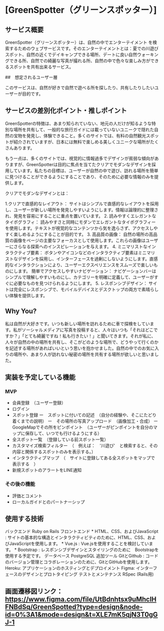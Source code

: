 # [GreenSpotter（グリーンスポッター）]

## サービス概要

GreenSpotter（グリーンスポッター）は、自然の中でエンターテイメント
を検索するためのウェブサービスです。そのエンターテイメントとは：夏での川遊びスポット、自然の近くでデイキャンプできる場所、デートに良い自然ウォーキングできる所、自然での綺麗な写真が撮れる所、自然の中で色々な楽しみ方ができるスポットを共有出来るサービス。

##　想定されるユーザー層

このサービスは、自然が好きで自然で遊べる所を探したり、共有したりしたいユーザーが目的です。


## サービスの差別化ポイント・推しポイント

GreenSpotterの特徴は、あまり知られていない、地元の人だけが知るような特別な場所を共有して、一般的な旅行ガイドには載っていないユニークで隠れた自然の宝物を発見し、体験できること。多くのサイトでは、有料の自然観光スポットが紹介されていますが、日本には無料で楽しめる美しくユニークな場所がたくさんあります。

もう一点は、多くのサイトでは、視覚的に情報過多でデザインが貧弱な傾向がありますが、GreenSpotterは目的に焦点を当てたクリアでモダンなデザインを採用しています。私たちの目標は、ユーザーが自然の中で遊び、訪れる場所を簡単に見つけることができるようにすることであり、そのために必要な情報のみを提供します。

クリアでモダンなデザインとは：

1.クリアで直感的なレイアウト： サイトはシンプルで直感的なレイアウトを採用し、ユーザーが新しい場所を発見しやすいようにします。情報は論理的に整理され、発見を容易にすることに重点を置いています。
2. 読みやすくエレガントなタイポグラフィ： 読みやすさと同時にモダンでエレガントなタイポグラフィーを使用します。テキストが視覚的なコンテンツから気を逸らさず、アクセスしやすく楽しめるようにすることが目的です。
3. 高品質の画像： 自然の場所の高品質の画像をページの主要なフォーカスとして使用します。これらの画像はユーザーにさらなる探索へのインスピレーションを与えます。
4. ミニマリストなインタラクティブ要素： ボタンやアイコンなどのインタラクティブ要素はミニマリストなデザインを採用し、インターフェースを過剰にしないようにします。直感的なインタラクションにより、ユーザーエクスペリエンスをスムーズで楽しいものにします。
簡単でアクセスしやすいナビゲーション： ナビゲーションバーはシンプルで理解しやすいものにし、カテゴリーを明確に定義して、ユーザーがすぐに必要なものを見つけられるようにします。
5. レスポンシブデザイン： サイトは完全にレスポンシブで、モバイルデバイスとデスクトップの両方で素晴らしい体験を提供します。



## Why You?

私は自然が大好きです。いつも新しい場所を訪れるために車で探検をしています。私がソーシャルメディアに写真を投稿すると、人々はいつも「それはどこですか？」「とても綺麗ですね！私も行きたい！」と聞いてきます。それが私に、人々が自然の中の場所を共有し、そこがどのような場所で、どうやって行くのかを記述する場所があればいいという思いを抱かせました。自然の中でのお気に入りの場所や、あまり人が訪れない秘密の場所を共有する場所が欲しいと思いました。

## 実装を予定している機能
### MVP
* 会員登録　（ユーザー登録）
* ログイン
* スポット登録
    ー　スポットに付いての記述　（自分の経験や、そこにたどり着くまでの説明）
    ー　その場所の写真アップロード　（画像加工・合成）
    ー　GoogleMapでその所をピンポイント　（ユーザーがピンポイントを自分のマップに保存して、いつでも行けるようにする）
* 全スポット一覧　（登録している前スポット一覧）
* カスタマイズ検索フィルター　（　例えば：　'川遊び'　と検索すると、その内容と関係するスポットのみを表示する。）
* インタラクティブマップ　（　サイトに登録してある全スポットをマップで表示する　）
* 新規スポットのアラートをLINE通知

### その後の機能
* 評価とコメント
* ローカルガイドとのパートナーシップ

## 使用する技術

バックエンド
 Ruby on Rails
フロントエンド
	* HTML、CSS、およびJavaScript : サイトの基本的な構造とインタラクティビティのために、HTML、CSS、およびJavaScriptを使用します。
	* Vue.js : Vue.jsを使用することを検討しています。
	* Bootstrap : レスポンシブデザインとスタイリングのために　Bootstrapを使用する予定です。
データベース
	PostgreSQL
追加ツール
	GitとGithub : コードのバージョン管理とコラボレーションのために、GitとGitHubを使用します。
	Heroku: アプリケーションのホスティングとデプロイメント
	Figma: インターフェースのデザインとプロトタイピング
テストとメンテナンス
	RSpec (Rails用)

## 画面遷移図リンク：　https://www.figma.com/file/UtBdnhtsx9uMhcIHFNBdSq/GreenSpotted?type=design&node-id=0%3A1&mode=design&t=XLE7mK5qjN3T0gGJ-1
